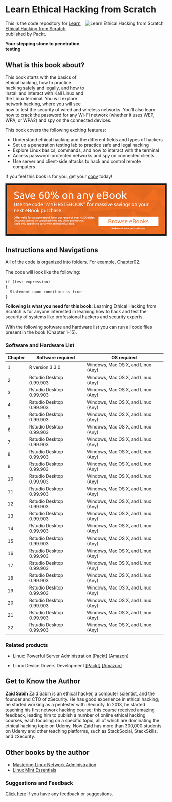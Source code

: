 # Learn Ethical Hacking from Scratch

<a href="https://www.packtpub.com/networking-and-servers/learn-ethical-hacking-scratch?utm_source=github&utm_medium=repository&utm_content=9781788622059"><img src="https://d255esdrn735hr.cloudfront.net/sites/default/files/imagecache/ppv4_main_book_cover/B09055.png" alt="Learn Ethical Hacking from Scratch" height="256px" align="right"></a>

This is the code repository for [Learn Ethical Hacking from Scratch](https://www.packtpub.com/networking-and-servers/learn-ethical-hacking-scratch?utm_source=github&utm_medium=repository&utm_content=9781788622059), published by Packt.

**Your stepping stone to penetration testing**

## What is this book about?
This book starts with the basics of ethical hacking, how to practice hacking safely and legally, and how to install and interact with Kali Linux and the Linux terminal. You will explore network hacking, where you will see how to test the security of wired and wireless networks. You’ll also learn how to crack the password for any Wi-Fi network (whether it uses WEP, WPA, or WPA2) and spy on the connected devices.

This book covers the following exciting features:
* Understand ethical hacking and the different fields and types of hackers
* Set up a penetration testing lab to practice safe and legal hacking
* Explore Linux basics, commands, and how to interact with the terminal
* Access password-protected networks and spy on connected clients
* Use server and client-side attacks to hack and control remote computers

If you feel this book is for you, get your [copy](https://www.amazon.com/dp/1788622057) today!

<a href="https://www.packtpub.com/?utm_source=github&utm_medium=banner&utm_campaign=GitHubBanner"><img src="https://raw.githubusercontent.com/PacktPublishing/GitHub/master/GitHub.png" 
alt="https://www.packtpub.com/" border="5" /></a>


## Instructions and Navigations
All of the code is organized into folders. For example, Chapter02.

The code will look like the following:
```
if (test expression)
{
  Statement upon condition is true
}
```

**Following is what you need for this book:**
Learning Ethical Hacking from Scratch is for anyone interested in learning how to hack and test the security of systems like professional hackers and security experts.

With the following software and hardware list you can run all code files present in the book (Chapter 1-15).

### Software and Hardware List

| Chapter  | Software required                   | OS required                        |
| -------- | ------------------------------------| -----------------------------------|
| 1        | R version 3.3.0                     | Windows, Mac OS X, and Linux (Any) |
| 2        | Rstudio Desktop 0.99.903            | Windows, Mac OS X, and Linux (Any) |
| 3        | Rstudio Desktop 0.99.903            | Windows, Mac OS X, and Linux (Any) |
| 4        | Rstudio Desktop 0.99.903            | Windows, Mac OS X, and Linux (Any) |
| 5        | Rstudio Desktop 0.99.903            | Windows, Mac OS X, and Linux (Any) |
| 6        | Rstudio Desktop 0.99.903            | Windows, Mac OS X, and Linux (Any) |
| 7        | Rstudio Desktop 0.99.903            | Windows, Mac OS X, and Linux (Any) |
| 8        | Rstudio Desktop 0.99.903            | Windows, Mac OS X, and Linux (Any) |
| 9        | Rstudio Desktop 0.99.903            | Windows, Mac OS X, and Linux (Any) |
| 10        | Rstudio Desktop 0.99.903            | Windows, Mac OS X, and Linux (Any) |
| 11        | Rstudio Desktop 0.99.903            | Windows, Mac OS X, and Linux (Any) |
| 12        | Rstudio Desktop 0.99.903            | Windows, Mac OS X, and Linux (Any) |
| 13        | Rstudio Desktop 0.99.903            | Windows, Mac OS X, and Linux (Any) |
| 14        | Rstudio Desktop 0.99.903            | Windows, Mac OS X, and Linux (Any) |
| 15        | Rstudio Desktop 0.99.903            | Windows, Mac OS X, and Linux (Any) |
| 16        | Rstudio Desktop 0.99.903            | Windows, Mac OS X, and Linux (Any) |
| 17        | Rstudio Desktop 0.99.903            | Windows, Mac OS X, and Linux (Any) |
| 18        | Rstudio Desktop 0.99.903            | Windows, Mac OS X, and Linux (Any) |
| 19        | Rstudio Desktop 0.99.903            | Windows, Mac OS X, and Linux (Any) |
| 20        | Rstudio Desktop 0.99.903            | Windows, Mac OS X, and Linux (Any) |
| 21        | Rstudio Desktop 0.99.903            | Windows, Mac OS X, and Linux (Any) |
| 22        | Rstudio Desktop 0.99.903            | Windows, Mac OS X, and Linux (Any) |


### Related products <Paste books from the Other books you may enjoy section>
* Linux: Powerful Server Administration [[Packt]](https://www.packtpub.com/networking-and-servers/linux-powerful-server-administration?utm_source=github&utm_medium=repository&utm_campaign=9781788293778) [[Amazon]](https://www.amazon.com/dp/1788293770)

* Linux Device Drivers Development [[Packt]](https://www.packtpub.com/networking-and-servers/linux-device-drivers-development?utm_source=github&utm_medium=repository&utm_campaign=9781785280009) [[Amazon]](https://www.amazon.com/dp/1788293770)

## Get to Know the Author
**Zaid Sabih**
Zaid Sabih is an ethical hacker, a computer scientist, and the founder and CTO of zSecurity. He has good experience in ethical hacking; he started working as a pentester with iSecurity. In 2013, he started teaching his first network hacking course; this course received amazing feedback, leading him to publish a number of online ethical hacking courses, each focusing on a specific topic, all of which are dominating the ethical hacking topic on Udemy. Now Zaid has more than 300,000 students on Udemy and other teaching platforms, such as StackSocial, StackSkills, and zSecurity.

## Other books by the author
* [Mastering Linux Network Administration](https://www.packtpub.com/networking-and-servers/mastering-linux-network-administration?utm_source=github&utm_medium=repository&utm_campaign=9781784399597)
* [Linux Mint Essentials](https://www.packtpub.com/networking-and-servers/linux-mint-essentials?utm_source=github&utm_medium=repository&utm_campaign=9781782168157)

### Suggestions and Feedback
[Click here](https://docs.google.com/forms/d/e/1FAIpQLSdy7dATC6QmEL81FIUuymZ0Wy9vH1jHkvpY57OiMeKGqib_Ow/viewform) if you have any feedback or suggestions.
